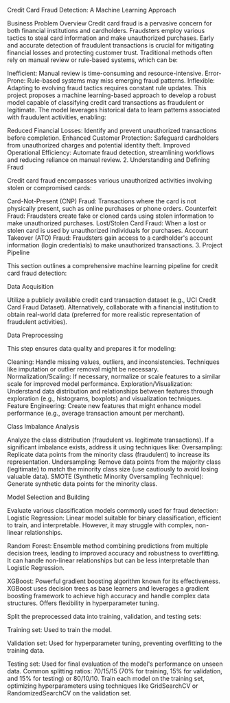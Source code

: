 Credit Card Fraud Detection: A Machine Learning Approach

Business Problem Overview
Credit card fraud is a pervasive concern for both financial institutions and cardholders. Fraudsters employ various tactics to steal card information and make unauthorized purchases. Early and accurate detection of fraudulent transactions is crucial for mitigating financial losses and protecting customer trust. Traditional methods often rely on manual review or rule-based systems, which can be:

Inefficient: Manual review is time-consuming and resource-intensive. Error-Prone: Rule-based systems may miss emerging fraud patterns. Inflexible: Adapting to evolving fraud tactics requires constant rule updates. This project proposes a machine learning-based approach to develop a robust model capable of classifying credit card transactions as fraudulent or legitimate. The model leverages historical data to learn patterns associated with fraudulent activities, enabling:

Reduced Financial Losses: Identify and prevent unauthorized transactions before completion. Enhanced Customer Protection: Safeguard cardholders from unauthorized charges and potential identity theft. Improved Operational Efficiency: Automate fraud detection, streamlining workflows and reducing reliance on manual review. 2. Understanding and Defining Fraud

Credit card fraud encompasses various unauthorized activities involving stolen or compromised cards:

Card-Not-Present (CNP) Fraud: Transactions where the card is not physically present, such as online purchases or phone orders. Counterfeit Fraud: Fraudsters create fake or cloned cards using stolen information to make unauthorized purchases. Lost/Stolen Card Fraud: When a lost or stolen card is used by unauthorized individuals for purchases. Account Takeover (ATO) Fraud: Fraudsters gain access to a cardholder's account information (login credentials) to make unauthorized transactions. 3. Project Pipeline

This section outlines a comprehensive machine learning pipeline for credit card fraud detection:

Data Acquisition

Utilize a publicly available credit card transaction dataset (e.g., UCI Credit Card Fraud Dataset). Alternatively, collaborate with a financial institution to obtain real-world data (preferred for more realistic representation of fraudulent activities).

Data Preprocessing

This step ensures data quality and prepares it for modeling:

Cleaning: Handle missing values, outliers, and inconsistencies. Techniques like imputation or outlier removal might be necessary. Normalization/Scaling: If necessary, normalize or scale features to a similar scale for improved model performance. Exploration/Visualization: Understand data distribution and relationships between features through exploration (e.g., histograms, boxplots) and visualization techniques. Feature Engineering: Create new features that might enhance model performance (e.g., average transaction amount per merchant).

Class Imbalance Analysis

Analyze the class distribution (fraudulent vs. legitimate transactions). If a significant imbalance exists, address it using techniques like: Oversampling: Replicate data points from the minority class (fraudulent) to increase its representation. Undersampling: Remove data points from the majority class (legitimate) to match the minority class size (use cautiously to avoid losing valuable data). SMOTE (Synthetic Minority Oversampling Technique): Generate synthetic data points for the minority class.

Model Selection and Building

Evaluate various classification models commonly used for fraud detection: Logistic Regression: Linear model suitable for binary classification, efficient to train, and interpretable. However, it may struggle with complex, non-linear relationships.

Random Forest: Ensemble method combining predictions from multiple decision trees, leading to improved accuracy and robustness to overfitting. It can handle non-linear relationships but can be less interpretable than Logistic Regression.

XGBoost: Powerful gradient boosting algorithm known for its effectiveness. XGBoost uses decision trees as base learners and leverages a gradient boosting framework to achieve high accuracy and handle complex data structures. Offers flexibility in hyperparameter tuning.

Split the preprocessed data into training, validation, and testing sets:

Training set: Used to train the model.

Validation set: Used for hyperparameter tuning, preventing overfitting to the training data.

Testing set: Used for final evaluation of the model's performance on unseen data. Common splitting ratios: 70/15/15 (70% for training, 15% for validation, and 15% for testing) or 80/10/10. Train each model on the training set, optimizing hyperparameters using techniques like GridSearchCV or RandomizedSearchCV on the validation set.
